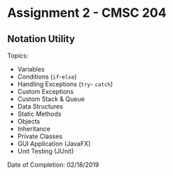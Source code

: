 # Assignment 2 - CMSC 204
## Notation Utility

Topics:
- Variables
- Conditions (```if```-```else```)
- Handling Exceptions (```try```- ```catch```)
- Custom Exceptions
- Custom Stack & Queue
- Data Structures
- Static Methods
- Objects
- Inheritance
- Private Classes
- GUI Application (JavaFX)
- Unit Testing (JUnit)

Date of Completion: 02/18/2019

